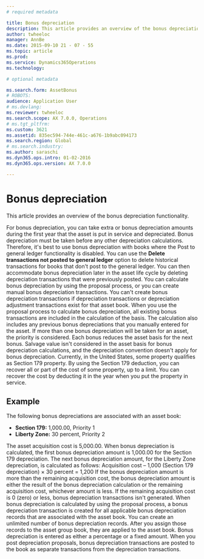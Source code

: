 ```yaml
---
# required metadata

title: Bonus depreciation
description: This article provides an overview of the bonus depreciation functionality.
author: twheeloc
manager: AnnBe
ms.date: 2015-09-10 21 - 07 - 55
ms.topic: article
ms.prod: 
ms.service: Dynamics365Operations
ms.technology: 

# optional metadata

ms.search.form: AssetBonus
# ROBOTS: 
audience: Application User
# ms.devlang: 
ms.reviewer: twheeloc
ms.search.scope: AX 7.0.0, Operations
# ms.tgt_pltfrm: 
ms.custom: 3621
ms.assetid: 835ec594-744e-461c-a676-1b9abc094173
ms.search.region: Global
# ms.search.industry: 
ms.author: saraschi
ms.dyn365.ops.intro: 01-02-2016
ms.dyn365.ops.version: AX 7.0.0

---
```


# Bonus depreciation

This article provides an overview of the bonus depreciation functionality.

For bonus depreciation, you can take extra or bonus depreciation amounts during the first year that the asset is put in service and depreciated. Bonus depreciation must be taken before any other depreciation calculations. Therefore, it's best to use bonus depreciation with books where the Post to general ledger functionality is disabled. You can use the **Delete transactions not posted to general ledger** option to delete historical transactions for books that don't post to the general ledger. You can then accommodate bonus depreciation later in the asset life cycle by deleting depreciation transactions that were previously posted. You can calculate bonus depreciation by using the proposal process, or you can create manual bonus depreciation transactions. You can't create bonus depreciation transactions if depreciation transactions or depreciation adjustment transactions exist for that asset book. When you use the proposal process to calculate bonus depreciation, all existing bonus transactions are included in the calculation of the basis. The calculation also includes any previous bonus depreciations that you manually entered for the asset. If more than one bonus depreciation will be taken for an asset, the priority is considered. Each bonus reduces the asset basis for the next bonus. Salvage value isn't considered in the asset basis for bonus depreciation calculations, and the depreciation convention doesn't apply for bonus depreciation. Currently, in the United States, some property qualifies as Section 179 property. By using the Section 179 deduction, you can recover all or part of the cost of some property, up to a limit. You can recover the cost by deducting it in the year when you put the property in service.

## Example
The following bonus depreciations are associated with an asset book:

-   **Section 179:** 1,000.00, Priority 1
-   **Liberty Zone:** 30 percent, Priority 2

The asset acquisition cost is 5,000.00. When bonus depreciation is calculated, the first bonus depreciation amount is 1,000.00 for the Section 179 depreciation. The next bonus depreciation amount, for the Liberty Zone depreciation, is calculated as follows: Acquisition cost – 1,000 (Section 179 depreciation) × 30 percent = 1,200 If the bonus depreciation amount is more than the remaining acquisition cost, the bonus depreciation amount is either the result of the bonus depreciation calculation or the remaining acquisition cost, whichever amount is less. If the remaining acquisition cost is 0 (zero) or less, bonus depreciation transactions isn't generated. When bonus depreciation is calculated by using the proposal process, a bonus depreciation transaction is created for all applicable bonus depreciation records that are associated with the asset book. You can create an unlimited number of bonus depreciation records. After you assign those records to the asset group book, they are applied to the asset book. Bonus depreciation is entered as either a percentage or a fixed amount. When you post depreciation proposals, bonus depreciation transactions are posted to the book as separate transactions from the depreciation transactions.

